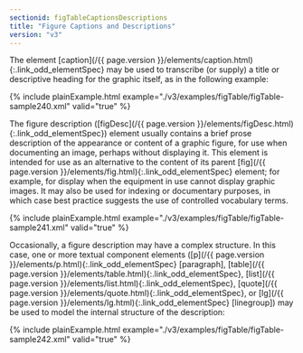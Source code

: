 ```yaml
---
sectionid: figTableCaptionsDescriptions
title: "Figure Captions and Descriptions"
version: "v3"
---
```




The element [caption](/{{ page.version }}/elements/caption.html){:.link_odd_elementSpec} may be used to transcribe (or supply) a title or
descriptive heading for the graphic itself, as in the following example:

{% include plainExample.html example="./v3/examples/figTable/figTable-sample240.xml" valid="true" %}

The figure description ([figDesc](/{{ page.version }}/elements/figDesc.html){:.link_odd_elementSpec}) element usually contains a brief
prose description of the appearance or content of a graphic figure, for use when documenting
an image, perhaps without displaying it. This element is intended for use as an alternative
to the content of its parent [fig](/{{ page.version }}/elements/fig.html){:.link_odd_elementSpec} element; for example, for display
when the equipment in use cannot display graphic images. It may also be used for indexing
or
documentary purposes, in which case best practice suggests the use of controlled vocabulary
terms.

{% include plainExample.html example="./v3/examples/figTable/figTable-sample241.xml" valid="true" %}

Occasionally, a figure description may have a complex structure. In this case, one
or more
textual component elements ([p](/{{ page.version }}/elements/p.html){:.link_odd_elementSpec} [paragraph], [table](/{{ page.version }}/elements/table.html){:.link_odd_elementSpec}, [list](/{{ page.version }}/elements/list.html){:.link_odd_elementSpec}, [quote](/{{ page.version }}/elements/quote.html){:.link_odd_elementSpec}, or [lg](/{{ page.version }}/elements/lg.html){:.link_odd_elementSpec} [linegroup]) may be used to model the internal structure of the description:

{% include plainExample.html example="./v3/examples/figTable/figTable-sample242.xml" valid="true" %}

